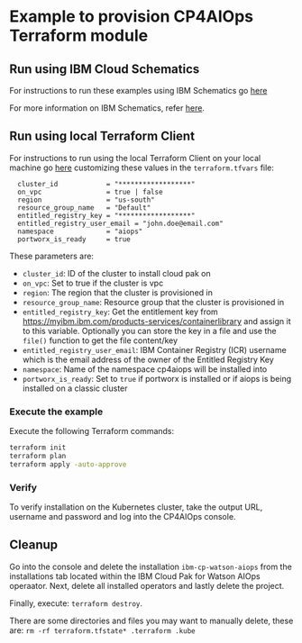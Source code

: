 # Example to provision CP4AIOps Terraform module

## Run using IBM Cloud Schematics

For instructions to run these examples using IBM Schematics go [here](../Using_Schematics.md)

For more information on IBM Schematics, refer [here](https://cloud.ibm.com/docs/schematics?topic=schematics-get-started-terraform).

## Run using local Terraform Client

For instructions to run using the local Terraform Client on your local machine go [here](../Using_Terraform.md)
customizing these values in the `terraform.tfvars` file:

```hcl
  cluster_id            = "******************"
  on_vpc                = true | false
  region                = "us-south"
  resource_group_name   = "Default"
  entitled_registry_key = "******************"
  entitled_registry_user_email = "john.doe@email.com"
  namespace             = "aiops"
  portworx_is_ready     = true
```

These parameters are:

- `cluster_id`: ID of the cluster to install cloud pak on
- `on_vpc`: Set to true if the cluster is vpc
- `region`: The region that the cluster is provisioned in
- `resource_group_name`: Resource group that the cluster is provisioned in
- `entitled_registry_key`: Get the entitlement key from https://myibm.ibm.com/products-services/containerlibrary and assign it to this variable. Optionally you can store the key in a file and use the `file()` function to get the file content/key
- `entitled_registry_user_email`: IBM Container Registry (ICR) username which is the email address of the owner of the Entitled Registry Key
- `namespace`: Name of the namespace cp4aiops will be installed into
- `portworx_is_ready`: Set to `true` if portworx is installed or if aiops is being installed on a classic cluster

                            
### Execute the example

Execute the following Terraform commands:

```bash
terraform init
terraform plan
terraform apply -auto-approve
```

### Verify

To verify installation on the Kubernetes cluster, take the output URL, username and password and log into the CP4AIOps console.

## Cleanup

Go into the console and delete the installation `ibm-cp-watson-aiops` from the installations tab located within the IBM Cloud Pak for Watson AIOps operaator. Next, delete all installed operators and lastly delete the project.

Finally, execute: `terraform destroy`.

There are some directories and files you may want to manually delete, these are: `rm -rf terraform.tfstate* .terraform .kube`
